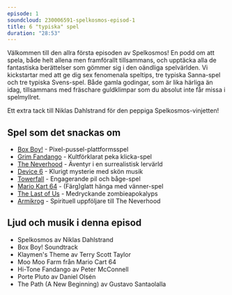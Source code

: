 ```yaml
---
episode: 1
soundcloud: 230006591-spelkosmos-episod-1
title: 6 "typiska" spel
duration: "28:53"
---
```


Välkommen till den allra första episoden av Spelkosmos! En podd om att spela, både helt allena men framförallt tillsammans, och upptäcka alla de fantastiska berättelser som gömmer sig i den oändliga spelvärlden. Vi kickstartar med att ge dig sex fenomenala speltips, tre typiska Sanna-spel och tre typiska Svens-spel. Både gamla godingar, som är lika härliga än idag, tillsammans med fräschare guldklimpar som du absolut inte får missa i spelmyllret.

Ett extra tack till Niklas Dahlstrand för den peppiga Spelkosmos-vinjetten!

## Spel som det snackas om

* [Box Boy!][1] - Pixel-pussel-plattformsspel
* [Grim Fandango][2] - Kultförklarat peka klicka-spel 
* [The Neverhood][3] - Äventyr i en surrealistisk lervärld
* [Device 6][4] - Klurigt mysterie med skön musik
* [Towerfall][5] - Engagerande pil och båge-spel 
* [Mario Kart 64][6] - (Färg)glatt hänga med vänner-spel
* [The Last of Us][7] - Medryckande zombieapokalyps 
* [Armikrog][8] - Spirituell uppföljare till The Neverhood

## Ljud och musik i denna episod

* Spelkosmos av Niklas Dahlstrand
* Box Boy! Soundtrack
* Klaymen's Theme av Terry Scott Taylor
* Moo Moo Farm från Mario Cart 64
* Hi-Tone Fandango av Peter McConnell
* Porte Pluto av Daniel Olsén
* The Path (A New Beginning) av Gustavo Santaolalla

[1]: https://en.wikipedia.org/wiki/Box_Boy!
[2]: https://en.wikipedia.org/wiki/Grim_Fandango
[3]: https://en.wikipedia.org/wiki/The_Neverhood
[4]: https://en.wikipedia.org/wiki/Device_6
[5]: https://en.wikipedia.org/wiki/TowerFall
[6]: https://en.wikipedia.org/wiki/Mario_Kart_64
[7]: https://en.wikipedia.org/wiki/The_Last_of_Us
[8]: https://en.wikipedia.org/wiki/Armikrog
